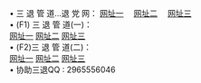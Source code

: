 &#8226; 三 退 管 道...退 党 网：
<a href="http://522.duckdns.org/read/go/8/" target="_blank">网址一</a>
　<a href="http://377.ygto.com/read/go/8/" target="_blank">网址二</a>
　<a href="http://33.404.mn/read/go/8/" target="_blank">网址三</a>
　<br />
&#8226; (F1) 三 退 管 道(一)：<br />
  <a href="http://522.duckdns.org/d/" target="_blank">网址一</a>
  <a href="http://377.ygto.com/d/" target="_blank">网址二</a>
  <a href="http://33.404.mn/d/" target="_blank">网址三</a><br />
&#8226; (F2)三 退 管 道(二)：<br />
  <a href="http://522.duckdns.org/dd/" target="_blank">网址一</a>
  <a href="http://377.ygto.com/dd/" target="_blank">网址二</a>
<a href="http://33.404.mn/dd/" target="_blank">网址三</a><br />
&#8226; 协助三退QQ :
2965556046<br />
